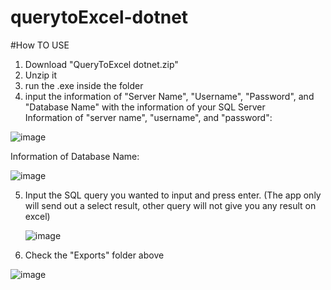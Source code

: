 # querytoExcel-dotnet


#How TO USE


1. Download "QueryToExcel dotnet.zip"
2. Unzip it
3. run the .exe inside the folder
4. input the information of "Server Name", "Username", "Password", and "Database Name" with the information of your SQL Server  
Information of "server name", "username", and "password":


![image](https://github.com/user-attachments/assets/f277f494-6c18-462d-92fc-706005287d9e)

Information of Database Name: 

![image](https://github.com/user-attachments/assets/c108ff45-e19d-4df1-bd6a-bc24bebdc999)

5. Input the SQL query you wanted to input and press enter. (The app only will send out a select result, other query will not give you any result on excel)
   
   ![image](https://github.com/user-attachments/assets/3904d774-5366-4089-afe0-3c76672eaaa9)


6. Check the "Exports" folder above

![image](https://github.com/user-attachments/assets/770a86ed-fcff-4ef0-ae85-ef7c32b678fa)

